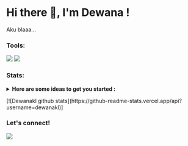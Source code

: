 # Hi there 👋, I'm Dewana !
Aku blaaa...

### Tools:
<p>
    <img src="https://img.shields.io/badge/Text%20Editor-Visual%20Studio%20Code-blue?&logo=visual%20studio%20code&logoColor=blue" />
    <img src="https://gpvc.arturio.dev/bagusfe" />
</p>

### Stats:
<details>
 <summary><strong>Here are some ideas to get you started :</strong></summary>
- 🌱 I’m currently learning Python, MikroTik, and Web Developer </br>
- 💬 Ask me about MikroTik </br>
- 📫 How to reach me : <a href="mailto:dewanakretarta29@gmail.com">Email me!</a></br>
- 😄 Pronouns : Wann :) </br>
- ⚡ Fun fact : Let's get started </br>
</details>
<p>
    [![Dewanakl github stats](https://github-readme-stats.vercel.app/api?username=dewanakl)]
</p>

### Let's connect!
<p>
    <a href="https://https://twitter.com/dewanakl" target="blank"><img src="https://img.shields.io/badge/@bagusfedotid-30302f?style=flat&logo=twitter" /></a>
</p>
